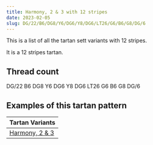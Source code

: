 ```yaml
---
title: Harmony, 2 & 3 with 12 stripes
date: 2023-02-05
slug: DG/22/B6/DG8/Y6/DG6/Y8/DG6/LT26/G6/B6/G8/DG/6
---
```

This is a list of all the tartan sett variants with 12 stripes.

It is a 12 stripes tartan.


## Thread count
DG/22 B6 DG8 Y6 DG6 Y8 DG6 LT26 G6 B6 G8 DG/6

## Examples of this tartan pattern

| Tartan Variants |
|---------------|
| [Harmony, 2 & 3](/variants/dg/22/b6/dg8/y6/dg6/y8/dg6/lt26/g6/b6/g8/dg/6-b5480b0-dg003000-g30a010-lt806050-yf0c000)||
